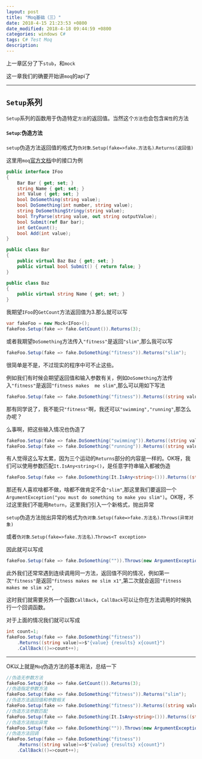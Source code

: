 ```yaml
---
layout: post
title: "Moq基础（三）"
date: 2018-4-15 21:23:53 +0800
date_modified: 2018-4-18 09:44:59 +0800
categories: windows C#
tags: C# Test Moq
description: 
---
```


上一章区分了下`stub`，和`mock`

这一章我们的确要开始讲`moq`的api了

-----

## `Setup`系列

`Setup`系列的函数用于伪造特定`方法`的返回值。当然这个`方法`也会包含`属性`的方法

#### `Setup`:伪造方法

`setup`伪造方法返回值的格式为`伪对象`.`Setup(fake=>fake.方法名)`.`Returns(返回值)`

这里用`moq`[官方文档](https://github.com/Moq/moq4/wiki/Quickstart)中的接口为例

```c#
public interface IFoo
{
    Bar Bar { get; set; }
    string Name { get; set; }
    int Value { get; set; }
    bool DoSomething(string value);
    bool DoSomething(int number, string value);
    string DoSomethingStringy(string value);
    bool TryParse(string value, out string outputValue);
    bool Submit(ref Bar bar);
    int GetCount();
    bool Add(int value);
}

public class Bar 
{
    public virtual Baz Baz { get; set; }
    public virtual bool Submit() { return false; }
}

public class Baz
{
    public virtual string Name { get; set; }
}

```

我期望`IFoo`的`GetCount`方法返回值为3.那么就可以写

```c#
var fakeFoo = new Mock<IFoo>();
fakeFoo.Setup(fake => fake.GetCount()).Returns(3);
```

或者我期望`DoSomething`方法传入`"fitness"`是返回`"slim"`,那么我可以写

```c#
fakeFoo.Setup(fake => fake.DoSomething("fitness")).Returns("slim");
```

很简单是不是，不过现实的程序中可不止这些。

例如我们有时候会期望返回值和输入参数有关，例如`DoSomething`方法传入`"fitness"`是返回`"fitness makes  me slim"`,那么可以用如下写法

```c#
fakeFoo.Setup(fake => fake.DoSomething("fitness")).Returns((string value)=>value+"makes  me slim");
```

那有同学说了，我不能只`"fitness"`啊，我还可以`"swimming","running"`,那怎么办呢？

么事啊，把这些输入情况也伪造了

```c#
fakeFoo.Setup(fake => fake.DoSomething("swimming")).Returns((string value)=>value+"makes  me slim");
fakeFoo.Setup(fake => fake.DoSomething("running")).Returns((string value)=>value+"makes  me slim");
```

有人觉得这么写太累，因为三个运动的`Returns`部分的内容是一样的。OK呀，我们可以使用参数匹配`It.IsAny<string>()`，是任意字符串输入都被伪造

```c#
fakeFoo.Setup(fake => fake.DoSomething(It.IsAny<string>())).Returns((string value)=>value+"makes  me slim");
```

那还有人喜欢啥都不做，啥都不做肯定不会`"slim"`,那这里我们要返回一个`ArgumentException("you must do something to make you slim")`。OK呀，不过这里我们不能用`Return`，这里我们引入一个新格式，抛出异常

`setup`伪造方法抛出异常的格式为`伪对象`.`Setup(fake=>fake.方法名)`.`Throws(异常对象)`

或者`伪对象`.`Setup(fake=>fake.方法名)`.`Throws<T exception>`

因此就可以写成

```c#
fakeFoo.Setup(fake => fake.DoSomething("")).Throws(new ArgumentException("you must do something to make you slim"));
```

此外我们还常常遇到连续调用同一方法，返回值不同的情况，例如第一次`"fitness"`是返回`"fitness makes me slim x1"`,第二次就会返回`"fitness makes me slim x2"`,

这时我们就需要另外一个函数`CallBack`，`CallBack`可以让你在方法调用的时候执行一个回调函数。

对于上面的情况我们就可以写成

```c#
int count=1;
fakeFoo.Setup(fake => fake.DoSomething("fitness"))
    .Returns((string value)=>$"{value} {results} x{count}")
    .CallBack(()=>count++);
```

---

OK以上就是`Moq`伪造方法的基本用法，总结一下

```c#
//伪造无参数方法
fakeFoo.Setup(fake => fake.GetCount()).Returns(3);
//伪造指定参数方法
fakeFoo.Setup(fake => fake.DoSomething("fitness")).Returns("slim");
//伪造方法返回值和参数相关
fakeFoo.Setup(fake => fake.DoSomething("fitness")).Returns((string value)=>value+"makes  me slim");
//伪造方法参数匹配
fakeFoo.Setup(fake => fake.DoSomething(It.IsAny<string>())).Returns((string value)=>value+"makes  me slim");
//伪造方法抛出异常
fakeFoo.Setup(fake => fake.DoSomething("")).Throws(new ArgumentException("you must do something to make you slim"));
//伪造方法回调
fakeFoo.Setup(fake => fake.DoSomething("fitness"))
    .Returns((string value)=>$"{value} {results} x{count}")
    .CallBack(()=>count++);
```




